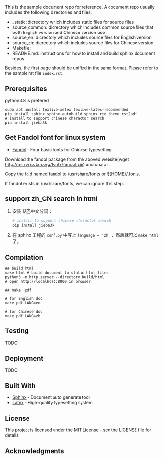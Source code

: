 This is the sample document repo for reference. A document repo usually includes the following directories and files:

- _static: dicrectory which includes static files for source files
- source_common: dicrectory which includes common source files that both English version and Chinese version use
- source_en: dicrectory which includes source files for English version
- source_zh: dicrectory which includes source files for Chinese version
- Makefile: 
- README.md: instructions for how to install and build sphinx document repos

Besides, the first page should be unified in the same format. Please refer to the sample rst file `index.rst`.

## Prerequisites

python3.8 is prefered

```shell
sudo apt install texlive-xetex texlive-latex-recommended
pip install sphinx sphinx-autobuild sphinx_rtd_theme rst2pdf
# install to support chinese charactor search
pip install jieba3k
```

## Get Fandol font for linux system

* [Fandol](https://ctan.org/pkg/fandol) - Four basic fonts for Chinese typesetting

Download the fandol package from the aboved website(wget http://mirrors.ctan.org/fonts/fandol.zip) and unzip it.

Copy the fold named fandol to /usr/share/fonts or ${HOME}/.fonts.

If fandol exists in /usr/share/fonts, we can ignore this step.

## support zh_CN search in html

1. 安装 结巴中文分词：

   ```bash
   # install to support chinese charactor search
   pip install jieba3k
   ```

2. 在 sphinx 工程的 `conf.py` 中写上 `language = 'zh'` ，然后就可以 `make html` 了。

## Compilation

```shell
## build html
make html # build document to static html files
python3 -m http.server --directory build/html
# open http://localhost:8000 in browser
 
## make  pdf 

# for English doc
make pdf LANG=en

# for Chinese doc
make pdf LANG=zh

```

## Testing

TODO

## Deployment

TODO

## Built With

* [Sphinx](http://www.sphinx-doc.org) - Document auto generate tool  
* [Latex](https://www.latex-project.org/) - High-quality typesetting system 

## License

This project is licensed under the MIT License - see the LICENSE file for details

## Acknowledgments
